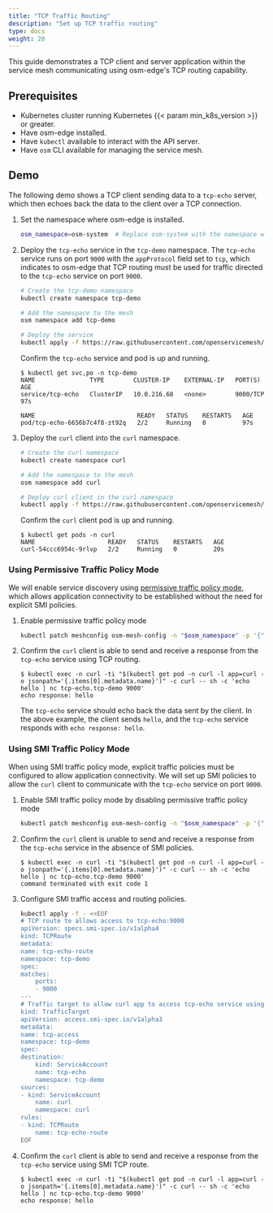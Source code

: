 ```yaml
---
title: "TCP Traffic Routing"
description: "Set up TCP traffic routing"
type: docs
weight: 20
---
```


This guide demonstrates a TCP client and server application within the service mesh communicating using osm-edge's TCP routing capability.


## Prerequisites

- Kubernetes cluster running Kubernetes {{< param min_k8s_version >}} or greater.
- Have osm-edge installed.
- Have `kubectl` available to interact with the API server.
- Have `osm` CLI available for managing the service mesh.


## Demo

The following demo shows a TCP client sending data to a `tcp-echo` server, which then echoes back the data to the client over a TCP connection.

1. Set the namespace where osm-edge is installed.
    ```bash
    osm_namespace=osm-system  # Replace osm-system with the namespace where osm-edge is installed if different
    ```

1. Deploy the `tcp-echo` service in the `tcp-demo` namespace. The `tcp-echo` service runs on port `9000` with the `appProtocol` field set to `tcp`, which indicates to osm-edge that TCP routing must be used for traffic directed to the `tcp-echo` service on port `9000`.
    ```bash
    # Create the tcp-demo namespace
    kubectl create namespace tcp-demo

    # Add the namespace to the mesh
    osm namespace add tcp-demo

    # Deploy the service
    kubectl apply -f https://raw.githubusercontent.com/openservicemesh/osm-docs/{{< param osm_branch >}}/manifests/apps/tcp-echo.yaml -n tcp-demo
    ```

    Confirm the `tcp-echo` service and pod is up and running.

    ```console
    $ kubectl get svc,po -n tcp-demo
    NAME               TYPE        CLUSTER-IP    EXTERNAL-IP   PORT(S)    AGE
    service/tcp-echo   ClusterIP   10.0.216.68   <none>        9000/TCP   97s

    NAME                            READY   STATUS    RESTARTS   AGE
    pod/tcp-echo-6656b7c4f8-zt92q   2/2     Running   0          97s
    ```

1. Deploy the `curl` client into the `curl` namespace.

    ```bash
    # Create the curl namespace
    kubectl create namespace curl

    # Add the namespace to the mesh
    osm namespace add curl

    # Deploy curl client in the curl namespace
    kubectl apply -f https://raw.githubusercontent.com/openservicemesh/osm-docs/{{< param osm_branch >}}/manifests/samples/curl/curl.yaml -n curl
    ```

    Confirm the `curl` client pod is up and running.

    ```console
    $ kubectl get pods -n curl
    NAME                    READY   STATUS    RESTARTS   AGE
    curl-54ccc6954c-9rlvp   2/2     Running   0          20s
    ```

### Using Permissive Traffic Policy Mode

We will enable service discovery using [permissive traffic policy mode](docs/guides/traffic_management/permissive_mode), which allows application connectivity to be established without the need for explicit SMI policies.

1. Enable permissive traffic policy mode
    ```bash
    kubectl patch meshconfig osm-mesh-config -n "$osm_namespace" -p '{"spec":{"traffic":{"enablePermissiveTrafficPolicyMode":true}}}' --type=merge
    ```

1. Confirm the `curl` client is able to send and receive a response from the `tcp-echo` service using TCP routing.
    ```console
    $ kubectl exec -n curl -ti "$(kubectl get pod -n curl -l app=curl -o jsonpath='{.items[0].metadata.name}')" -c curl -- sh -c 'echo hello | nc tcp-echo.tcp-demo 9000'
    echo response: hello
    ```

    The `tcp-echo` service should echo back the data sent by the client. In the above example, the client sends `hello`, and the `tcp-echo` service responds with `echo response: hello`.

### Using SMI Traffic Policy Mode

When using SMI traffic policy mode, explicit traffic policies must be configured to allow application connectivity. We will set up SMI policies to allow the `curl` client to communicate with the `tcp-echo` service on port `9000`.

1. Enable SMI traffic policy mode by disabling permissive traffic policy mode
    ```bash
    kubectl patch meshconfig osm-mesh-config -n "$osm_namespace" -p '{"spec":{"traffic":{"enablePermissiveTrafficPolicyMode":false}}}' --type=merge
    ```

1. Confirm the `curl` client is unable to send and receive a response from the `tcp-echo` service in the absence of SMI policies.
    ```console
    $ kubectl exec -n curl -ti "$(kubectl get pod -n curl -l app=curl -o jsonpath='{.items[0].metadata.name}')" -c curl -- sh -c 'echo hello | nc tcp-echo.tcp-demo 9000'
    command terminated with exit code 1
    ```

1. Configure SMI traffic access and routing policies.
    ```bash
    kubectl apply -f - <<EOF
    # TCP route to allows access to tcp-echo:9000
    apiVersion: specs.smi-spec.io/v1alpha4
    kind: TCPRoute
    metadata:
    name: tcp-echo-route
    namespace: tcp-demo
    spec:
    matches:
        ports:
        - 9000
    ---
    # Traffic target to allow curl app to access tcp-echo service using a TCPRoute
    kind: TrafficTarget
    apiVersion: access.smi-spec.io/v1alpha3
    metadata:
    name: tcp-access
    namespace: tcp-demo
    spec:
    destination:
        kind: ServiceAccount
        name: tcp-echo
        namespace: tcp-demo
    sources:
    - kind: ServiceAccount
        name: curl
        namespace: curl
    rules:
    - kind: TCPRoute
        name: tcp-echo-route
    EOF
    ```

1. Confirm the `curl` client is able to send and receive a response from the `tcp-echo` service using SMI TCP route.
    ```console
    $ kubectl exec -n curl -ti "$(kubectl get pod -n curl -l app=curl -o jsonpath='{.items[0].metadata.name}')" -c curl -- sh -c 'echo hello | nc tcp-echo.tcp-demo 9000'
    echo response: hello